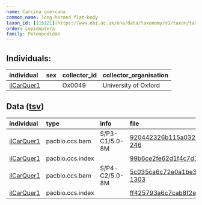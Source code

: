 ```yaml
---
name: Carcina quercana
common_name: long-horned flat-body
taxon_id: [116121](https://www.ebi.ac.uk/ena/data/taxonomy/v1/taxon/tax-id/116121)
order: Lepidoptera
family: Peleopodidae
---
```


## Individuals:

| individual | sex | collector_id | collector_organisation |
| :--------- | :-: | :----------- | :--------------------- |
| [ilCarQuer1](ilCarQuer1.md) |  | Ox0049 | University of Oxford |

## Data ([tsv](Carcina_quercana_data.tsv))

| individual | type | info | file |
| :--------- | :--- | :--- | :--- |
| [ilCarQuer1](ilCarQuer1.md) | pacbio.ccs.bam | S/P3-C1/5.0-8M | [920442326b115a03203366e7ad0a0186-246](https://darwin.cog.sanger.ac.uk/insects/Carcina_quercana/ilCarQuer1/genomic_data/pacbio/m64016_191129_173009.bc1020_BAK8B_OA--bc1020_BAK8B_OA.ccs.bam) |
| [ilCarQuer1](ilCarQuer1.md) | pacbio.ccs.index |  | [99b6ce2fe62d1f4c7d103fbbc66a6bdd](https://darwin.cog.sanger.ac.uk/insects/Carcina_quercana/ilCarQuer1/genomic_data/pacbio/m64016_191129_173009.bc1020_BAK8B_OA--bc1020_BAK8B_OA.ccs.bam.pbi) |
| [ilCarQuer1](ilCarQuer1.md) | pacbio.ccs.bam | S/P4-C2/5.0-8M | [5c035ca6c72e0a1be30d0df2d00eafdc-1303](https://darwin.cog.sanger.ac.uk/insects/Carcina_quercana/ilCarQuer1/genomic_data/pacbio/m64089_200204_161442.ccs.bam) |
| [ilCarQuer1](ilCarQuer1.md) | pacbio.ccs.index |  | [ff425793a6c7cab8f2e634e78722b995-2](https://darwin.cog.sanger.ac.uk/insects/Carcina_quercana/ilCarQuer1/genomic_data/pacbio/m64089_200204_161442.ccs.bam.pbi) |
